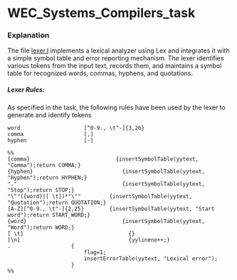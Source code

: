 # WEC_Systems_Compilers_task

### Explanation
The file [lexer.l](https://github.com/Arnella16/WEC_Systems_Compilers_task/blob/main/lexer.l) implements a lexical analyzer using Lex and integrates it with a simple symbol table and error reporting mechanism. The lexer identifies various tokens from the input text, records them, and maintains a symbol table for recognized words, commas, hyphens, and quotations.

##### Lexer Rules:
As specified in the task, the following rules have been used by the lexer to generate and identify tokens
```
word					[^0-9., \t"-]{3,26}
comma					[,]
hyphen					[-]

%%
{comma}				              {insertSymbolTable(yytext, "Comma");return COMMA;}
{hyphen}				            {insertSymbolTable(yytext, "Hyphen");return HYPHEN;}
"."					                {insertSymbolTable(yytext, "Stop");return STOP;}
"\""({word}|[ \t])*"\""			{insertSymbolTable(yytext, "Quotation");return QUOTATION;}
[A-Z][^0-9., \t"-]{2,25}		{insertSymbolTable(yytext, "Start word");return START_WORD;}
{word}					            {insertSymbolTable(yytext, "Word");return WORD;}
[ \t]					              {}
[\n]					              {yylineno++;}
.					{
						flag=1;
						insertErrorTable(yytext, "Lexical error");
					}
%%
```

